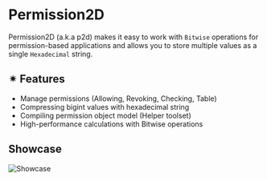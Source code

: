 # Permission2D

Permission2D (a.k.a p2d) makes it easy to work with `Bitwise` operations for
permission-based applications and allows you to store multiple values as a
single `Hexadecimal` string.

## ✴ Features

- Manage permissions (Allowing, Revoking, Checking, Table)
- Compressing bigint values with hexadecimal string
- Compiling permission object model (Helper toolset)
- High-performance calculations with Bitwise operations

## Showcase
![Showcase](doc/showcase.gif)
